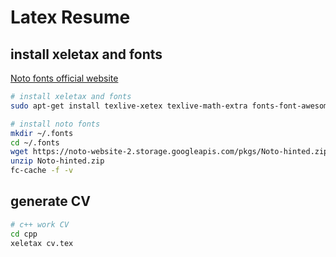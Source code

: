 # Latex Resume
## install xeletax and fonts
[Noto fonts official website](https://www.google.com/get/noto/help/install/)
```bash
# install xeletax and fonts
sudo apt-get install texlive-xetex texlive-math-extra fonts-font-awesome

# install noto fonts
mkdir ~/.fonts
cd ~/.fonts
wget https://noto-website-2.storage.googleapis.com/pkgs/Noto-hinted.zip
unzip Noto-hinted.zip
fc-cache -f -v
```

## generate CV
```bash
# c++ work CV
cd cpp
xeletax cv.tex
```
